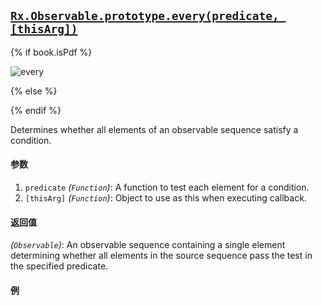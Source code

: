 ## [`Rx.Observable.prototype.every(predicate, [thisArg])`](https://github.com/Reactive-Extensions/RxJS/blob/master/src/core/linq/observable/every.js)

{% if book.isPdf %}

![every](http://reactivex.io/documentation/operators/images/every.png)

{% else %}

<rx-marbles key="every"></rx-marbles>

{% endif %}

Determines whether all elements of an observable sequence satisfy a condition.

#### 参数
1. `predicate` *(`Function`)*: A function to test each element for a condition.
2. `[thisArg]` *(`Function`)*: Object to use as this when executing callback.

#### 返回值
*(`Observable`)*: An observable sequence containing a single element determining whether all elements in the source sequence pass the test in the specified predicate.

#### 例

[](http://jsbin.com/kaxifo/1/embed?js,console)
